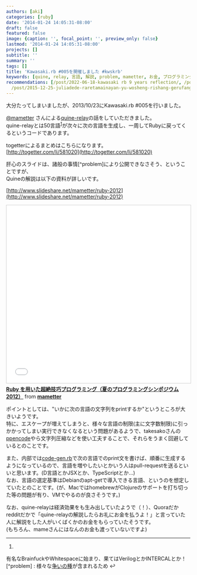 ```yaml
---
authors: [aki]
categories: [ruby]
date: '2014-01-24 14:05:31-08:00'
draft: false
featured: false
image: {caption: '', focal_point: '', preview_only: false}
lastmod: '2014-01-24 14:05:31-08:00'
projects: []
subtitle: ''
summary: ''
tags: []
title: 'Kawasaki.rb #005を開催しました #kwskrb'
keywords: [quine, relay, 言語, 解説, problem, mametter, お金, プログラミング, 制限, rb]
recommendations: [/post/2022-06-18-kawasaki rb 9 years reflection/, /post/2016-08-23-chuan-qi-rubyhui-yi-01wokai-cui-simasita-number-kwsk01/,
  /post/2015-12-25-juliadede-raretamainayan-yu-wosheng-rishang-gerufang-fa-number-juliaac/]
---
```


大分たってしまいましたが、2013/10/23にKawasaki.rb #005を行いました。

[@mametter](https://twitter.com/mametter) さんによる[quine-relay](https://github.com/mame/quine-relay)の話をしていただきました。  
quine-relayとは50言語<sup id="fnref-1648-lang"><a href="#fn-1648-lang" rel="footnote">1</a></sup>が次々に次の言語を生成し、一周してRubyに戻ってくるというコードであります。

togetterによるまとめはこちらになります。  
[http://togetter.com/li/581020](http://togetter.com/li/581020)

肝心のスライドは、諸般の事情[^problem]により公開できなさそう、ということですが、  
Quineの解説は以下の資料が詳しいです。

[http://www.slideshare.net/mametter/ruby-2012](http://www.slideshare.net/mametter/ruby-2012)

<iframe src="//www.slideshare.net/slideshow/embed_code/key/HSa6r0tKylPW2z" width="595" height="485" frameborder="0" marginwidth="0" marginheight="0" scrolling="no" style="border:1px solid #CCC; border-width:1px; margin-bottom:5px; max-width: 100%;" allowfullscreen> </iframe> <div style="margin-bottom:5px"> <strong> <a href="//www.slideshare.net/mametter/ruby-2012" title="Ruby を用いた超絶技巧プログラミング（夏のプログラミングシンポジウム 2012）" target="_blank">Ruby を用いた超絶技巧プログラミング（夏のプログラミングシンポジウム 2012）</a> </strong> from <strong><a href="//www.slideshare.net/mametter" target="_blank">mametter</a></strong> </div>

ポイントとしては、"いかに次の言語の文字列をprintするか"というところが大きいようです。  
特に、エスケープが増えてしまうと、様々な言語の制限(主に文字数制限)に引っかかってしまい実行できなくなるという問題があるようで、takesakoさんの[ppencode](http://www.namazu.org/~takesako/diary/?date=20050831)やら文字列圧縮などを使い工夫することで、それらをうまく回避しているとのことです。

また、内部では[code-gen.rb](https://github.com/mame/quine-relay/blob/master/src/code-gen.rb)で次の言語でのprint文を書けば、順番に生成するようになっているので、言語を増やしたいとかいう人はpull-requestを送るといいと思います。(D言語とかJSXとか、TypeScriptとか...)  
なお、言語の選定基準はDebianのapt-getで導入できる言語、というのを想定していたとのことです。(が、MacではhomebrewがClojureのサポートを打ち切った等の問題が有り、VMでやるのが良さそうです。)

なお、quine-relayは経済効果をも生み出していたようで（！）、Quoraだかredditだかで「quine-relayの解説したらお礼にお金を払うよ！」と言っていた人に解説をした人がいくばくかのお金をもらっていたそうです。  
(もちろん、mameさんにはなんのお金も渡っていないですよ)

  

* * *
  

1.   
有名なBrainfuckやWhitespaceに始まり、果てはVerilogとかINTERCALとか！  
[^problem] :  様々な[争いの種](http://twitter.com/mrkn/status/392974009199259648)が含まれるため ↩